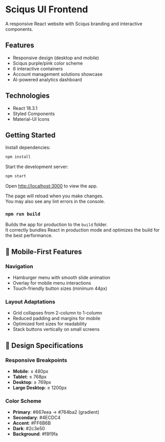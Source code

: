 # Sciqus UI Frontend

A responsive React website with Sciqus branding and interactive components.

## Features

- Responsive design (desktop and mobile)
- Sciqus purple/pink color scheme
- 6 interactive containers
- Account management solutions showcase
- AI-powered analytics dashboard

## Technologies

- React 18.3.1
- Styled Components
- Material-UI Icons

## Getting Started

Install dependencies:
```bash
npm install
```

Start the development server:
```bash
npm start
```

Open [http://localhost:3000](http://localhost:3000) to view the app.

The page will reload when you make changes.\
You may also see any lint errors in the console.

### `npm run build`

Builds the app for production to the `build` folder.\
It correctly bundles React in production mode and optimizes the build for the best performance.

## 📱 Mobile-First Features

### Navigation
- Hamburger menu with smooth slide animation
- Overlay for mobile menu interactions
- Touch-friendly button sizes (minimum 44px)

### Layout Adaptations
- Grid collapses from 2-column to 1-column
- Reduced padding and margins for mobile
- Optimized font sizes for readability
- Stack buttons vertically on small screens

## 🎨 Design Specifications

### Responsive Breakpoints
- **Mobile**: ≤ 480px
- **Tablet**: ≤ 768px
- **Desktop**: ≥ 769px
- **Large Desktop**: ≥ 1200px

### Color Scheme
- **Primary**: #667eea → #764ba2 (gradient)
- **Secondary**: #4ECDC4
- **Accent**: #FF6B6B
- **Dark**: #2c3e50
- **Background**: #f8f9fa
